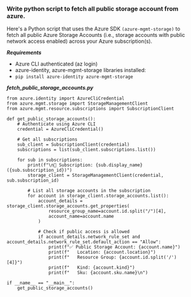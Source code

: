 ### Write python script to fetch all public storage account from azure.
   Here's a Python script that uses the Azure SDK `(azure-mgmt-storage)` to fetch all public Azure Storage Accounts (i.e., storage accounts with public network access enabled) across your Azure subscription(s).
   
   ***Requirements***
 - Azure CLI authenticated (az login)
 - azure-identity, azure-mgmt-storage libraries installed:
 - `pip install azure-identity azure-mgmt-storage`
   
***fetch_public_storage_accounts.py***
```
from azure.identity import AzureCliCredential
from azure.mgmt.storage import StorageManagementClient
from azure.mgmt.resource.subscriptions import SubscriptionClient

def get_public_storage_accounts():
    # Authenticate using Azure CLI
    credential = AzureCliCredential()

    # Get all subscriptions
    sub_client = SubscriptionClient(credential)
    subscriptions = list(sub_client.subscriptions.list())

    for sub in subscriptions:
        print(f"\n🔎 Subscription: {sub.display_name} ({sub.subscription_id})")
        storage_client = StorageManagementClient(credential, sub.subscription_id)

        # List all storage accounts in the subscription
        for account in storage_client.storage_accounts.list():
            account_details = storage_client.storage_accounts.get_properties(
                resource_group_name=account.id.split("/")[4],
                account_name=account.name
            )

            # Check if public access is allowed
            if account_details.network_rule_set and account_details.network_rule_set.default_action == "Allow":
                print(f"✅ Public Storage Account: {account.name}")
                print(f"   Location: {account.location}")
                print(f"   Resource Group: {account.id.split('/')[4]}")
                print(f"   Kind: {account.kind}")
                print(f"   Sku: {account.sku.name}\n")

if __name__ == "__main__":
    get_public_storage_accounts()
```

